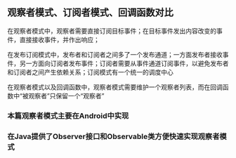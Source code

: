 
## 观察者模式、订阅者模式、回调函数对比

在观察者模式中，观察者需要直接订阅目标事件；在目标事件发出内容改变的事件，直接接收事件，并作出响应；

在发布订阅模式中，发布者和订阅者之间多了一个发布通道；一方面发布者接收事件，另一方面向订阅者发布事件；订阅者需要从事件通道订阅事件，以避免发布者和订阅者之间产生依赖关系；订阅模式有一个统一的调度中心

在观察者模式以及回调函数中，观察者模式需要维护一个观察者列表，而在回调函数中“被观察者”只保留一个“观察者”


### 本篇观察者模式主要在Android中实现





### 在Java提供了Observer接口和Observable类方便快速实现观察者模式

